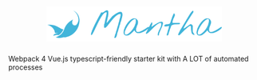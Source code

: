 <h1 align="center">
  <img alt="Mantha" src="/mantha-logo.svg" style="max-width: 70%"/>
</h1>

Webpack 4 Vue.js typescript-friendly starter kit with A LOT of automated processes
